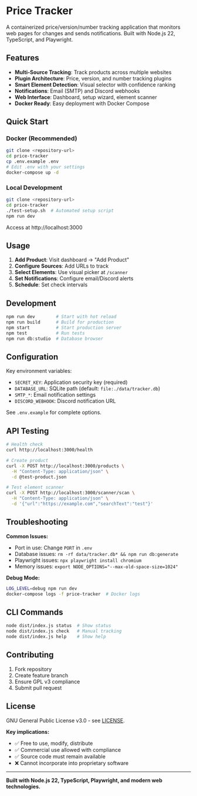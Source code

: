 # Price Tracker

A containerized price/version/number tracking application that monitors web pages for changes and sends notifications. Built with Node.js 22, TypeScript, and Playwright.

## Features

- **Multi-Source Tracking**: Track products across multiple websites
- **Plugin Architecture**: Price, version, and number tracking plugins
- **Smart Element Detection**: Visual selector with confidence ranking
- **Notifications**: Email (SMTP) and Discord webhooks
- **Web Interface**: Dashboard, setup wizard, element scanner
- **Docker Ready**: Easy deployment with Docker Compose

## Quick Start

### Docker (Recommended)
```bash
git clone <repository-url>
cd price-tracker
cp .env.example .env
# Edit .env with your settings
docker-compose up -d
```

### Local Development
```bash
git clone <repository-url>
cd price-tracker
./test-setup.sh  # Automated setup script
npm run dev
```

Access at http://localhost:3000

## Usage

1. **Add Product**: Visit dashboard → "Add Product"
2. **Configure Sources**: Add URLs to track
3. **Select Elements**: Use visual picker at `/scanner`
4. **Set Notifications**: Configure email/Discord alerts
5. **Schedule**: Set check intervals

## Development

```bash
npm run dev        # Start with hot reload
npm run build      # Build for production
npm start          # Start production server
npm test           # Run tests
npm run db:studio  # Database browser
```

## Configuration

Key environment variables:
- `SECRET_KEY`: Application security key (required)
- `DATABASE_URL`: SQLite path (default: `file:./data/tracker.db`)
- `SMTP_*`: Email notification settings
- `DISCORD_WEBHOOK`: Discord notification URL

See `.env.example` for complete options.

## API Testing

```bash
# Health check
curl http://localhost:3000/health

# Create product
curl -X POST http://localhost:3000/products \
  -H "Content-Type: application/json" \
  -d @test-product.json

# Test element scanner
curl -X POST http://localhost:3000/scanner/scan \
  -H "Content-Type: application/json" \
  -d '{"url":"https://example.com","searchText":"test"}'
```

## Troubleshooting

**Common Issues:**
- Port in use: Change `PORT` in `.env`
- Database issues: `rm -rf data/tracker.db* && npm run db:generate`
- Playwright issues: `npx playwright install chromium`
- Memory issues: `export NODE_OPTIONS="--max-old-space-size=1024"`

**Debug Mode:**
```bash
LOG_LEVEL=debug npm run dev
docker-compose logs -f price-tracker  # Docker logs
```

## CLI Commands

```bash
node dist/index.js status  # Show status
node dist/index.js check   # Manual tracking
node dist/index.js help    # Show help
```

## Contributing

1. Fork repository
2. Create feature branch
3. Ensure GPL v3 compliance
4. Submit pull request

## License

GNU General Public License v3.0 - see [LICENSE](LICENSE).

**Key implications:**
- ✅ Free to use, modify, distribute
- ✅ Commercial use allowed with compliance
- ✅ Source code must remain available
- ❌ Cannot incorporate into proprietary software

---

**Built with Node.js 22, TypeScript, Playwright, and modern web technologies.**